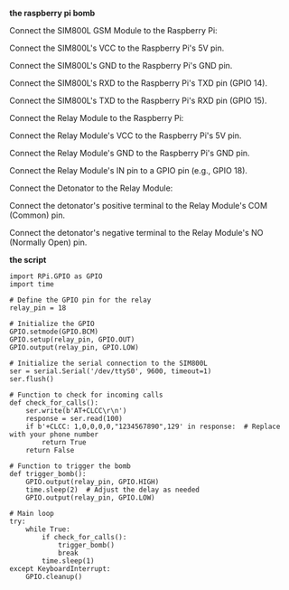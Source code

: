 **the raspberry pi bomb**

Connect the SIM800L GSM Module to the Raspberry Pi:

Connect the SIM800L's VCC to the Raspberry Pi's 5V pin.

Connect the SIM800L's GND to the Raspberry Pi's GND pin.

Connect the SIM800L's RXD to the Raspberry Pi's TXD pin (GPIO 14).

Connect the SIM800L's TXD to the Raspberry Pi's RXD pin (GPIO 15).

Connect the Relay Module to the Raspberry Pi:

Connect the Relay Module's VCC to the Raspberry Pi's 5V pin.

Connect the Relay Module's GND to the Raspberry Pi's GND pin.

Connect the Relay Module's IN pin to a GPIO pin (e.g., GPIO 18).

Connect the Detonator to the Relay Module:

Connect the detonator's positive terminal to the Relay Module's COM (Common) pin.

Connect the detonator's negative terminal to the Relay Module's NO (Normally Open) pin.

**the script**
```
import RPi.GPIO as GPIO
import time

# Define the GPIO pin for the relay
relay_pin = 18

# Initialize the GPIO
GPIO.setmode(GPIO.BCM)
GPIO.setup(relay_pin, GPIO.OUT)
GPIO.output(relay_pin, GPIO.LOW)

# Initialize the serial connection to the SIM800L
ser = serial.Serial('/dev/ttyS0', 9600, timeout=1)
ser.flush()

# Function to check for incoming calls
def check_for_calls():
    ser.write(b'AT+CLCC\r\n')
    response = ser.read(100)
    if b'+CLCC: 1,0,0,0,0,"1234567890",129' in response:  # Replace with your phone number
        return True
    return False

# Function to trigger the bomb
def trigger_bomb():
    GPIO.output(relay_pin, GPIO.HIGH)
    time.sleep(2)  # Adjust the delay as needed
    GPIO.output(relay_pin, GPIO.LOW)

# Main loop
try:
    while True:
        if check_for_calls():
            trigger_bomb()
            break
        time.sleep(1)
except KeyboardInterrupt:
    GPIO.cleanup()
    
